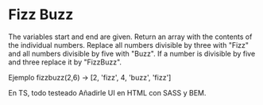 # Fizz Buzz

The variables start and end are given. Return an array with the contents of the individual numbers. Replace all numbers divisible by three with "Fizz" and all numbers divisible by five with "Buzz". If a number is divisible by five and three replace it by "FizzBuzz".

Ejemplo
fizzbuzz(2,6) -> [2, 'fizz', 4, 'buzz', 'fizz']

En TS, todo testeado
Añadirle UI en HTML con SASS y BEM.

